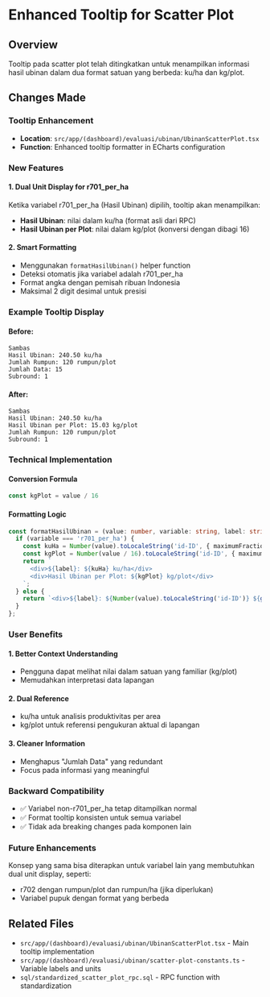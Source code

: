 # Enhanced Tooltip for Scatter Plot

## Overview
Tooltip pada scatter plot telah ditingkatkan untuk menampilkan informasi hasil ubinan dalam dua format satuan yang berbeda: ku/ha dan kg/plot.

## Changes Made

### Tooltip Enhancement
- **Location**: `src/app/(dashboard)/evaluasi/ubinan/UbinanScatterPlot.tsx`
- **Function**: Enhanced tooltip formatter in ECharts configuration

### New Features

#### 1. **Dual Unit Display for r701_per_ha**
Ketika variabel r701_per_ha (Hasil Ubinan) dipilih, tooltip akan menampilkan:
- **Hasil Ubinan**: nilai dalam ku/ha (format asli dari RPC)
- **Hasil Ubinan per Plot**: nilai dalam kg/plot (konversi dengan dibagi 16)

#### 2. **Smart Formatting**
- Menggunakan `formatHasilUbinan()` helper function
- Deteksi otomatis jika variabel adalah r701_per_ha
- Format angka dengan pemisah ribuan Indonesia
- Maksimal 2 digit desimal untuk presisi

### Example Tooltip Display

#### Before:
```
Sambas
Hasil Ubinan: 240.50 ku/ha
Jumlah Rumpun: 120 rumpun/plot
Jumlah Data: 15
Subround: 1
```

#### After:
```
Sambas
Hasil Ubinan: 240.50 ku/ha
Hasil Ubinan per Plot: 15.03 kg/plot
Jumlah Rumpun: 120 rumpun/plot
Subround: 1
```

### Technical Implementation

#### Conversion Formula
```typescript
const kgPlot = value / 16
```

#### Formatting Logic
```typescript
const formatHasilUbinan = (value: number, variable: string, label: string) => {
  if (variable === 'r701_per_ha') {
    const kuHa = Number(value).toLocaleString('id-ID', { maximumFractionDigits: 2 });
    const kgPlot = Number(value / 16).toLocaleString('id-ID', { maximumFractionDigits: 2 });
    return `
      <div>${label}: ${kuHa} ku/ha</div>
      <div>Hasil Ubinan per Plot: ${kgPlot} kg/plot</div>
    `;
  } else {
    return `<div>${label}: ${Number(value).toLocaleString('id-ID')} ${getVariableUnit(variable)}</div>`;
  }
};
```

### User Benefits

#### 1. **Better Context Understanding**
- Pengguna dapat melihat nilai dalam satuan yang familiar (kg/plot)
- Memudahkan interpretasi data lapangan

#### 2. **Dual Reference**
- ku/ha untuk analisis produktivitas per area
- kg/plot untuk referensi pengukuran aktual di lapangan

#### 3. **Cleaner Information**
- Menghapus "Jumlah Data" yang redundant
- Focus pada informasi yang meaningful

### Backward Compatibility
- ✅ Variabel non-r701_per_ha tetap ditampilkan normal
- ✅ Format tooltip konsisten untuk semua variabel
- ✅ Tidak ada breaking changes pada komponen lain

### Future Enhancements
Konsep yang sama bisa diterapkan untuk variabel lain yang membutuhkan dual unit display, seperti:
- r702 dengan rumpun/plot dan rumpun/ha (jika diperlukan)
- Variabel pupuk dengan format yang berbeda

## Related Files
- `src/app/(dashboard)/evaluasi/ubinan/UbinanScatterPlot.tsx` - Main tooltip implementation
- `src/app/(dashboard)/evaluasi/ubinan/scatter-plot-constants.ts` - Variable labels and units
- `sql/standardized_scatter_plot_rpc.sql` - RPC function with standardization
